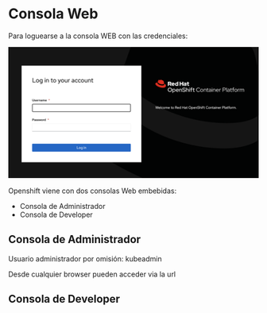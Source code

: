# Consola Web

Para loguearse a la consola WEB con las credenciales:

![Login Openshift](../images/login-openshift.png)  

Openshift viene con dos consolas Web embebidas:

* Consola de Administrador
* Consola de Developer
  
## Consola de Administrador

Usuario administrador por omisión: kubeadmin

Desde cualquier browser pueden acceder via la url <openshift-url>
  
## Consola de Developer